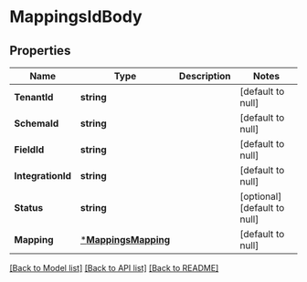 # MappingsIdBody

## Properties
Name | Type | Description | Notes
------------ | ------------- | ------------- | -------------
**TenantId** | **string** |  | [default to null]
**SchemaId** | **string** |  | [default to null]
**FieldId** | **string** |  | [default to null]
**IntegrationId** | **string** |  | [default to null]
**Status** | **string** |  | [optional] [default to null]
**Mapping** | [***MappingsMapping**](mappings_mapping.md) |  | [default to null]

[[Back to Model list]](../README.md#documentation-for-models) [[Back to API list]](../README.md#documentation-for-api-endpoints) [[Back to README]](../README.md)

